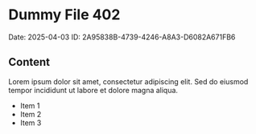 # Dummy File 402

Date: 2025-04-03
ID: 2A95838B-4739-4246-A8A3-D6082A671FB6

## Content

Lorem ipsum dolor sit amet, consectetur adipiscing elit.
Sed do eiusmod tempor incididunt ut labore et dolore magna aliqua.

* Item 1
* Item 2
* Item 3

